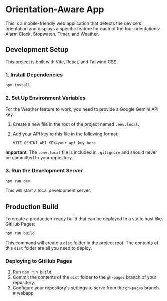 
# Orientation-Aware App

This is a mobile-friendly web application that detects the device's orientation and displays a specific feature for each of the four orientations: Alarm Clock, Stopwatch, Timer, and Weather.

## Development Setup

This project is built with Vite, React, and Tailwind CSS.

### 1. Install Dependencies
```bash
npm install
```

### 2. Set Up Environment Variables
For the Weather feature to work, you need to provide a Google Gemini API key.

1.  Create a new file in the root of the project named `.env.local`.
2.  Add your API key to this file in the following format:

    ```
    VITE_GEMINI_API_KEY=your_api_key_here
    ```
    
**Important**: The `.env.local` file is included in `.gitignore` and should never be committed to your repository.

### 3. Run the Development Server
```bash
npm run dev
```
This will start a local development server.

## Production Build

To create a production-ready build that can be deployed to a static host like GitHub Pages:

```bash
npm run build
```

This command will create a `dist` folder in the project root. The contents of this `dist` folder are all you need to deploy.

### Deploying to GitHub Pages

1.  Run `npm run build`.
2.  Commit the contents of the `dist` folder to the `gh-pages` branch of your repository.
3.  Configure your repository's settings to serve from the `gh-pages` branch.
#   w e b a p p  
 
